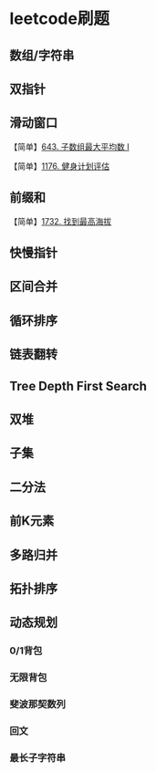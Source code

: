 # leetcode刷题

## 数组/字符串

## 双指针

## 滑动窗口

【简单】[643. 子数组最大平均数 I](https://leetcode.cn/problems/maximum-average-subarray-i/)

【简单】[1176. 健身计划评估](https://leetcode.cn/problems/diet-plan-performance/)

## 前缀和
【简单】[1732. 找到最高海拔](https://leetcode.cn/problems/find-the-highest-altitude/description/)

## 快慢指针

## 区间合并

## 循环排序

## 链表翻转

## Tree Depth First Search

## 双堆

## 子集

## 二分法

## 前K元素

## 多路归并

## 拓扑排序

## 动态规划

### 0/1背包

### 无限背包

### 斐波那契数列

### 回文

### 最长子字符串


